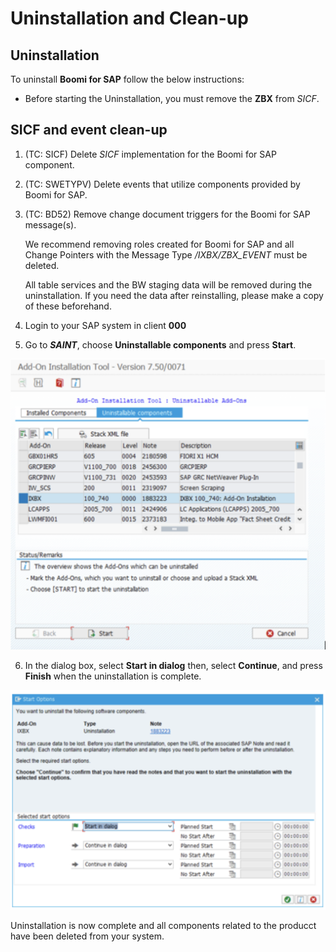 # Uninstallation and Clean-up

<head>
  <meta name="guidename" content="Boomi for SAP"/>
  <meta name="context" content="GUID-4f014d8e-b0ad-48f3-af81-6a822a262ae4"/>
</head>

## Uninstallation

To uninstall **Boomi for SAP** follow the below instructions:

- Before starting the Uninstallation, you must remove the **ZBX** from *SICF*.

## SICF and event clean-up

1. (TC: SICF) Delete *SICF* implementation for the Boomi for SAP component.

2. (TC: SWETYPV) Delete events that utilize components provided by Boomi for SAP.

3. (TC: BD52) Remove change document triggers for the Boomi for SAP message(s).

    We recommend removing roles created for Boomi for SAP and all Change Pointers with the Message Type */IXBX/ZBX_EVENT* must be deleted.

    All table services and the BW staging data will be removed during the uninstallation. If you need the data after reinstalling, please make a copy of these beforehand.

4. Login to your SAP system in client **000**

5. Go to ***SAINT***, choose **Uninstallable components** and press **Start**.

![](./Images/img-sap_uninstallable_components.png)

6. In the dialog box, select **Start in dialog** then, select **Continue**, and press **Finish** when the uninstallation is complete.

![](./Images/img-sap_start_options.png)

Uninstallation is now complete and all components related to the producct have been deleted from your system. 



